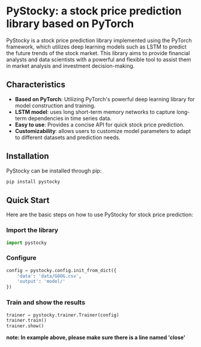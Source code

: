 # PyStocky: a stock price prediction library based on PyTorch

PyStocky is a stock price prediction library implemented using the PyTorch framework, which utilizes deep learning
models such as LSTM to predict the future trends of the stock market. This library aims to provide financial analysts
and data scientists with a powerful and flexible tool to assist them in market analysis and investment decision-making.

## Characteristics

- **Based on PyTorch**: Utilizing PyTorch's powerful deep learning library for model construction and training.
- **LSTM model**: uses long short-term memory networks to capture long-term dependencies in time series data.
- **Easy to use**: Provides a concise API for quick stock price prediction.
- **Customizability**: allows users to customize model parameters to adapt to different datasets and prediction needs.

## Installation

PyStocky can be installed through pip:

```bash
pip install pystocky
```

## Quick Start

Here are the basic steps on how to use PyStocky for stock price prediction:

### Import the library
```python
import pystocky
```

### Configure
```python
config = pystocky.config.init_from_dict({
    'data': 'data/GOOG.csv',
    'output': 'model/'
})
```

### Train and show the results
```python
trainer = pystocky.trainer.Trainer(config)
trainer.train()
trainer.show()
```

**note: In example above, please make sure there is a line named 'close'**
